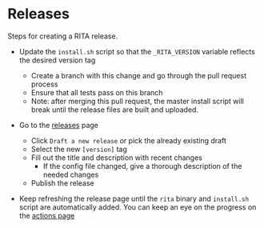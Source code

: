 # Releases

Steps for creating a RITA release.

- Update the `install.sh` script so that the `_RITA_VERSION` variable reflects the desired version tag
	- Create a branch with this change and go through the pull request process
	- Ensure that all tests pass on this branch
	- Note: after merging this pull request, the master install script will break until the release files are built and uploaded.

- Go to the [releases](https://github.com/activecm/rita/releases) page
	- Click `Draft a new release` or pick the already existing draft
	- Select the new `[version]` tag
	- Fill out the title and description with recent changes
		- If the config file changed, give a thorough description of the needed changes
	- Publish the release

- Keep refreshing the release page until the `rita` binary and `install.sh` script are automatically added. You can keep an eye on the progress on the [actions page](https://github.com/activecm/rita/actions)
